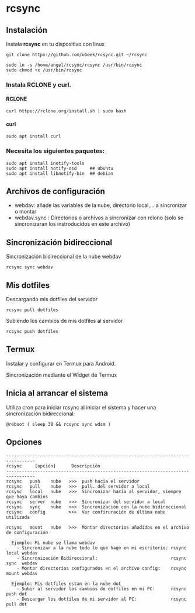 # rcsync


## Instalación

Instala **rcsync** en tu dispositivo con linux

```
git clone https://github.com/uGeek/rcsync.git ~/rcsync
```

```
sudo ln -s /home/angel/rcsync/rcsync /usr/bin/rcsync
sudo chmod +x /usr/bin/rcsync
```

### Instala **RCLONE** y **curl**.


#### RCLONE
```
curl https://rclone.org/install.sh | sudo bash
```
#### curl

```
sudo apt install curl
```


### Necesita los siguientes paquetes:

```
sudo apt install inotify-tools
sudo apt install notify-osd     ## ubuntu
sudo apt install libnotify-bin  ## debian    

```


## Archivos de configuración
- webdav:        añade las variables de la nube, directorio local,... a sincronizar o montar
- webdav.sync  : Directorios o archivos a sincronizar con rclone (solo se sincronizaran los instroducidos en este archivo)


## Sincronización bidireccional
Sincronización bidireccional de la nube webdav

```
rcsync sync webdav
```


## Mis dotfiles
Descargando mis dotfiles del servidor

```
rcsync pull dotfiles
```

Subiendo los cambios de mis dotfiles al servidor

```
rcsync push dotfiles
```


## Termux
Instalar y configurar en Termux para Android.

Sincronización mediante el Widget de Termux


## Inicia al arrancar el sistema
Utiliza cron para iniciar rcsync al iniciar el sistema y hacer una sincronización bidireccional:

```
@reboot ( sleep 30 && rcsync sync wdsm )
```



## Opciones

```
---------------------------------------------------------------------------------
rcsync     [opción]      Descripción
---------------------------------------------------------------------------------
rcsync   push    nube   >>>  push hacia el servidor
rcsync   pull    nube   >>>  pull. del servidor a local
rcsync   local   nube   >>>  Sincronizar hacia al servidor, siempre que haya cambios
rcsync   server  nube   >>>  Sincronizar del servidor a local
rcsync   sync    nube   >>>  Sincronización con la nube bidireccional
rcsync   config         >>>  Ver confiruración de última nube utilizada

rcsync   mount   nube   >>>  Montar directorios añadidos en el archivo de configuración

  Ejemplo: Mi nube se llama webdav
    - Sincronizar a la nube todo lo que hago en mi escritorio: rcsync local webdav
    - Sincronización Bidireccional:                            rcsync sync  webdav 
    - Montar directorios configurados en el archivo config:    rcsync mount webdav

  Ejemplo: Mis dotfiles estan en la nube dot
    - Subir al servidor los cambios de dotfiles en mi PC:      rcsync push dot
    - Descargar los dotfiles de mi servidor al PC:             rcsync pull dot 
```

